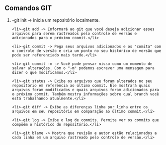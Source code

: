## Comandos GIT

<ol>
    <li>-git init -> inicia um repositório localmente.</li>
    
    <li>-git add -> Informará ao git que você deseja adicionar esses arquivos para serem rastreados pelo controle de versão e adicionados para o próximo coomit.</li>

    <li>-git commit -> Pega seus arquivos adicionados e os "comita" com o controle de versão e cria um ponto no seu histórico de versão que pode ser referenciado mais tarde.</li>

    <li>-git commit -m -> Você pode pensar nisso como um momento de salvar alterações. Com o "-m" podemos escrever uma mensagem para dizer o que modificamos.</li>

    <li>-git status -> Exibe os arquivos que foram alterados no seu repositório em referência ao último commit. Ele mostrará quais arquivos foram modificados e quais arquivos foram adicionados para o próximo commit. Também mostra informações sobre qual branch você está trabalhando atualmente.</li>

    <li>-git diff -> Exibe as diferenças linha por linha entre os arquivos em seu repositório em comparação ao último commit.</li>

    <li>-git log -> Exibe o log de commits. Permite ver os commits que compõem o histórico do repositório.</li>

    <li>-git blame -> Mostra que revisão e autor estão relacionados a cada linha em um arquivo rastreado pelo controle de versão.</li>
    
</ol>

